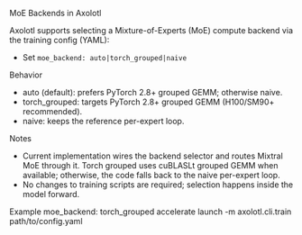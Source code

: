 MoE Backends in Axolotl

Axolotl supports selecting a Mixture-of-Experts (MoE) compute backend via the training config (YAML):

- Set `moe_backend: auto|torch_grouped|naive`

Behavior
- auto (default): prefers PyTorch 2.8+ grouped GEMM; otherwise naive.
- torch_grouped: targets PyTorch 2.8+ grouped GEMM (H100/SM90+ recommended).
- naive: keeps the reference per-expert loop.

Notes
- Current implementation wires the backend selector and routes Mixtral MoE through it. Torch grouped uses cuBLASLt grouped GEMM when available; otherwise, the code falls back to the naive per-expert loop.
- No changes to training scripts are required; selection happens inside the model forward.

Example
moe_backend: torch_grouped
accelerate launch -m axolotl.cli.train path/to/config.yaml
